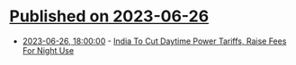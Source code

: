 # [Published on 2023-06-26](index.md)

* [2023-06-26, 18:00:00](https://news.slashdot.org/story/23/06/26/1758244/india-to-cut-daytime-power-tariffs-raise-fees-for-night-use?utm_source=rss1.0mainlinkanon&utm_medium=feed) - [India To Cut Daytime Power Tariffs, Raise Fees For Night Use](https://news.slashdot.org/story/23/06/26/1758244/india-to-cut-daytime-power-tariffs-raise-fees-for-night-use?utm_source=rss1.0mainlinkanon&utm_medium=feed)
